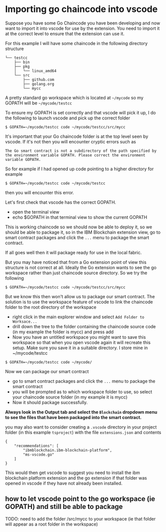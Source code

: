 # Importing go chaincode into vscode

Suppose you have some Go Chaincode you have been developing and now want to import it into vscode for use by the extension. You need to import it at the correct level to ensure that the extension can use it.

For this example I will have some chaincode in the following directory structure
```
└── testcc
    ├── bin
    ├── pkg
    │   └── linux_amd64
    └── src
        ├── github.com
        ├── golang.org
        └── mycc
```
A pretty standard go workspace which is located at `~/mycode` so my GOPATH will be `~/mycode/testcc`

To ensure my GOPATH is set correctly and that vscode will pick it up, I do the following to launch vscode and pick up the correct folder
```
$ GOPATH=~/mycode/testcc code ~/mycode/testcc/src/mycc
```
It's important that your Go chaincode folder is at the top level seen by vscode. If it's not then you will encounter cryptic errors such as 
```
The Go smart contract is not a subdirectory of the path specified by the environment variable GOPATH. Please correct the environment variable GOPATH.
```
So for example if I had opened up code pointing to a higher directory for example
```
$ GOPATH=~/mycode/testcc code ~/mycode/testcc
```

then you will encounter this error.

Let's first check that vscode has the correct GOPATH. 
- open the terminal view
- echo $GOPATH in that terminal view to show the current GOPATH

This is working chaincode so we should now be able to deploy it, so we should be able to package it, so in the IBM Blockchain extension view, go to smart contract packages and click the `...` menu to package the smart contract.

If all goes well then it will package ready for use in the local fabric.

But you may have noticed that from a Go extension point of view this structure is not correct at all. Ideally the Go extension wants to see the go workspace rather than just chaincode source directory. So we try the following

```
$ GOPATH=~/mycode/testcc code ~/mycode/testcc/src/mycc
```

But we know this then won't allow us to package our smart contract. The solution is to use the workspace feature of vscode to link the chaincode folder to the root directory of the workspace

- right click in the main explorer window and select `Add Folder to Worksace...`
- drill down the tree to the folder containing the chaincode source code (in my example the folder is mycc) and press add
- Now you have an untitled workspace you might want to save this workspace so that when you open vscode again it will recreate this setup. Make sure you save it in a suitable directory. I store mine in ~/mycode/testcc
```
$ GOPATH=~/mycode/testcc code ~/mycode/
```
  
Now we can package our smart contract
- go to smart contract packages and click the `...` menu to package the smart contract
- you will be prompted as to which workspace folder to use, so select your chaincode source folder (in my example it is mycc)
- Now it should package successfully.

**Always look in the Output tab and select the `Blockchain` dropdown menu to see the files that have been packaged into the smart contract.**

you may also want to consider creating a `.vscode` directory in your project folder (in this example `tsproject`) with the file `extensions.json` and contents 
```
{
    "recommendations": [
        "ibmblockchain.ibm-blockchain-platform",
        "ms-vscode.go"
    ]
}
```
This would then get vscode to suggest you need to install the ibm blockchain platform extension and the go extension if that folder was opened in vscode if they have not already been installed.

## how to let vscode point to the go workspace (ie GOPATH) and still be able to package
TODO: need to add the folder /src/mycc to your workspace (ie that folder will appear as a root folder in the workspace)


